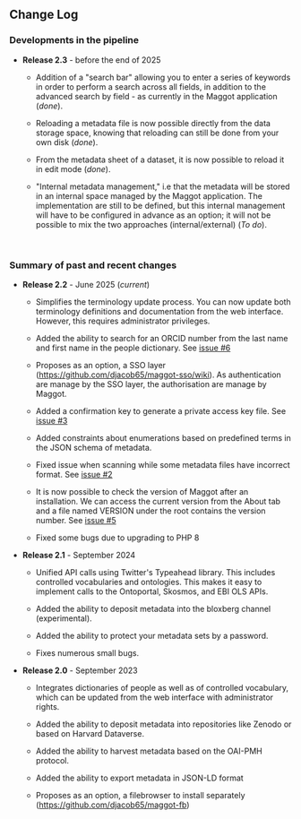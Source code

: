 ## Change Log


### Developments in the pipeline


* **Release 2.3** - before the end of 2025

   * Addition of a "search bar" allowing you to enter a series of keywords in order to perform a search across all fields, in addition to the advanced search by field - as currently in the Maggot application (_done_).

   * Reloading a metadata file is now possible directly from the data storage space, knowing that reloading can still be done from your own disk (_done_).

   * From the metadata sheet of a dataset, it is now possible to reload it in edit mode (_done_).

   * "Internal metadata management," i.e that the metadata will be stored in an internal space managed by the Maggot application. The implementation are still to be defined, but this internal management will have to be configured in advance as an option; it will not be possible to mix the two approaches (internal/external) (_To do_).

<br>

### Summary of past and recent changes


* **Release 2.2** - June 2025 (_current_)

   * Simplifies the terminology update process. You can now update both terminology definitions and documentation from the web interface. However, this requires administrator privileges.
   
   * Added the ability to search for an ORCID number from the last name and first name in the people dictionary. See [issue #6](https://github.com/inrae/pgd-mmdt/issues/6)

   * Proposes as an option, a SSO layer (https://github.com/djacob65/maggot-sso/wiki). As authentication are manage by the SSO layer, the authorisation are manage by Maggot.
   
   * Added a confirmation key to generate a private access key file. See [issue #3](https://github.com/inrae/pgd-mmdt/issues/3)

   * Added constraints about enumerations based on predefined terms in the JSON schema of metadata.

   * Fixed issue when scanning while some metadata files have incorrect format. See [issue #2](https://github.com/inrae/pgd-mmdt/issues/2)
   
   * It is now possible to check the version of Maggot after an installation. We can access the current version from the About tab and a file named VERSION under the root contains the version number. See [issue #5](https://github.com/inrae/pgd-mmdt/issues/5)

   * Fixed some bugs due to upgrading to PHP 8


* **Release 2.1** - September 2024

   * Unified API calls using Twitter's Typeahead library. This includes controlled vocabularies and ontologies. This makes it easy to implement calls to the Ontoportal, Skosmos, and EBI OLS APIs.

   * Added the ability to deposit metadata into the bloxberg channel (experimental).

   * Added the ability to protect your metadata sets by a password.

   * Fixes numerous small bugs.


* **Release 2.0** - September 2023

   * Integrates dictionaries of people as well as of controlled vocabulary, which can be updated from the web interface with administrator rights.
   
   * Added the ability to deposit metadata into repositories like Zenodo or based on Harvard Dataverse.

   * Added the ability to harvest metadata based on the OAI-PMH protocol.

   * Added the ability to export metadata in JSON-LD format

   * Proposes as an option, a filebrowser to install separately (https://github.com/djacob65/maggot-fb)

